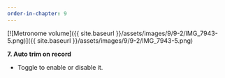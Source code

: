 ```yaml
---
order-in-chapter: 9
---
```


[![Metronome volume]({{ site.baseurl }}/assets/images/9/9-2/IMG_7943-5.png)]({{
site.baseurl }}/assets/images/9/9-2/IMG_7943-5.png)

**7. Auto trim on record**

- Toggle to enable or disable it.
